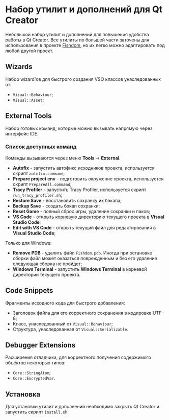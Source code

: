 # Набор утилит и дополнений для Qt Creator

Небольшой набор утилит и дополнений для повышения удобства работы в Qt Creator.
Все утилиты по большей части заточены для использования в проекте [Fishdom](https://github.com/Playrix/fishdom), но их легко можно адаптировать под любой другой проект.

## Wizards

Набор wizard'ов для быстрого создания VSO классов унаследованных от:

- `Visual::Behaviour`;
- `Visual::Asset`;

## External Tools

Набор готовых команд, которые можно вызывать напрямую через интерфейс IDE.

### Список доступных команд

Команды вызываются через меню **Tools** -> **External**.

- **Autofix** - запустить автофикс исходников проекта, используется скрипт `autofix.command`;
- **Prepare project env** - подготовить окружение проекта, используется скрипт `PrepareAll.command`;
- **Tracy Profiler** - запустить Tracy Profiler, используется скрипт `run_tracy_profiler.sh`;
- **Restore Save** - восстановить сохранку их бэкапа;
- **Backup Save** - создать бэкап сохранки;
- **Reset Game** - полный сброс игры, удаление сохранки и паков;
- **VS Code** - открыть корневую директорию текущего проекта в **Visual Studio Code**;
- **Edit with VS Code** - открыть текущий файл для редактирования в **Visual Studio Code**;

Только для Windows:
- **Remove PDB** - удалить файл `Fishdom.pdb`. Иногда при остановке сборки файл может оказаться поврежденным и без его удаления следующая сборка не пройдет;
- **Windows Terminal** - запустить **Windows Terminal** в корневой директории текущего проекта.

## Code Snippets

Фрагменты исходного кода для быстрого добавления:

- Заголовок файла для его корректного сохранения в кодировке UTF-8;
- Класс, унаследованный от `Visual::Behaviour`;
- Структура, унаследованная от `Visual::Serializable`.

## Debugger Extensions

Расширения отладчика, для корректного получения содержимого объектов некоторых типов:

- `Core::StringAtom`;
- `Core::EncryptedVar`.

## Установка

Для установки утилит и дополнений необходимо закрыть Qt Creator и запустить скрипт `install.sh`.
